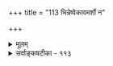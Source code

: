 +++
title = "113 भिन्नेष्वेकावमर्शो न"

+++
<details><summary>मूलम्</summary>

भिन्नेष्वेकावमर्शो न तु निरुपधिकस्तेषु चैक्यं विरुद्धं ज्ञानाकारोऽपि बाह्यो न हि भवति न चासिद्धमारोपणीयम् ।  
तस्माद् गोत्वादिबुद्धिव्यवहृतिविषयः कोऽपि सत्योऽनुवृत्तस्तस्य त्यागेऽनुमादेः क्षतिरिति कणभुक्तन्त्रभक्ता गृणन्ति ॥ ११३ ॥
</details>

<details><summary>सर्वाङ्कषटीका - ११३</summary>

वैशेषिकसंमतां जातिनिरूपणप्रक्रियामनुवदति - भिन्नेष्वित्यादि । **भिन्नेषु** = अनेकेषु घटादिषु **एकावमर्शः** = एकरूपतया 'तदेवेदम्' इति प्रत्यभिज्ञानम् **निरुपधिकः** = निर्हेतुकः, निर्विषयश्च न **तु** = नैव भवितुमर्हति, बाधादीनां कदाप्यदर्शनात् । तेषु च **ऐक्यम्** = भिन्नानां व्यक्तीनाम् ऐक्यं **च** = एकता च विरुद्धा । ज्ञानस्यैकरूपत्वात्, तथा व्यवहारोऽस्त्विति चेत्, कथमेकाकारज्ञानं भवतीत्येव प्रश्नात् अन्योन्या- श्रयः स्यात् । अपि च ज्ञानाकारोऽपि बाह्यो न हि भवति, दृश्यन्ते हि बहिर्घटादयः, ज्ञानं त्वान्तरम् । तर्ह्यारोपात्मकं भवत्विति चेत् - **असिद्धम्** = अन्यत्र कुत्राप्यसिद्धम् न **चारोपणीयम्** = नैवारोपयितुं शक्यम्। दृश्यते हि 'एका सेना' 'एको धान्यराशिः' इत्यादीनीति चेत्, एतत् कथमित्येव विचार्यतेऽद्य । तस्मात् 

474. 

791 

[सौगतोक्तजातिदूषणसमाधाने] 

मध्ये यद्यस्ति जातिर्मतिविहतमथो नास्ति, भिन्ना भवेत् सा 

तस्मादन्यत्र वृत्तिर्न च सकलमतिः क्वापि कृत्स्नांशवृत्त्योः । धर्मिध्वंसे तु धर्मस्थितिरपि न भवेत्; नात्र गत्यादि च स्यात् 

इत्याद्यैर्बाह्यजल्यैरनितरगतिका संविदक्षोभणीया ॥114॥ 



**गोत्वादिबुद्धिव्यवहृतिविषयः** = गोत्वशब्दस्य, तन्मूलकव्यवहारस्य च विषयभूतः **कोऽपि** = यः कश्चित् सत्यः, अबाधितः **अनुवृत्तः** = सर्वव्यक्त्यनुगतः सार्वदिक्चाङ्गीकार्यः । **तस्य** = एतादृशस्यानुगतस्य कस्यचित् **त्यागे** = अनङ्गीकारे **अनुमानादेः** = अनुमानस्य शब्दस्य च प्रमाणस्य **क्षतिः** = हानिः । व्याप्तेः सामान्य- मूलकत्वात्। गवादिशब्दशक्तिग्रहस्यापि सामान्यमूलवत्वात् । तदभावेऽनयोः प्रमाणयोः प्रवृत्तिरेव दुरुप- पादा । इति **कणभुक्तन्त्रनिष्ठाः** = कणादतन्त्रनिष्ठाः **गृणन्ति** = वर्णयन्ति । अनेनास्य स्वासंमतत्वं सूच्यते । स्वमतं चाग्रे ( 116) वक्ष्यति ॥ ११३ ॥
</details>
